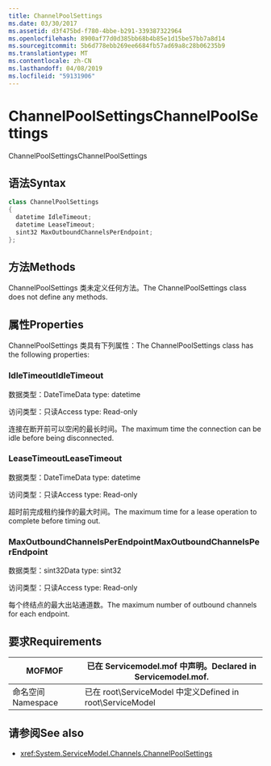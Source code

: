 ```yaml
---
title: ChannelPoolSettings
ms.date: 03/30/2017
ms.assetid: d3f475bd-f780-4bbe-b291-339387322964
ms.openlocfilehash: 8900af77d0d385bb68b4b85e1d15be57bb7a8d14
ms.sourcegitcommit: 5b6d778ebb269ee6684fb57ad69a8c28b06235b9
ms.translationtype: MT
ms.contentlocale: zh-CN
ms.lasthandoff: 04/08/2019
ms.locfileid: "59131906"
---
```

# <a name="channelpoolsettings"></a><span data-ttu-id="cb65d-102">ChannelPoolSettings</span><span class="sxs-lookup"><span data-stu-id="cb65d-102">ChannelPoolSettings</span></span>
<span data-ttu-id="cb65d-103">ChannelPoolSettings</span><span class="sxs-lookup"><span data-stu-id="cb65d-103">ChannelPoolSettings</span></span>  
  
## <a name="syntax"></a><span data-ttu-id="cb65d-104">语法</span><span class="sxs-lookup"><span data-stu-id="cb65d-104">Syntax</span></span>  
  
```csharp
class ChannelPoolSettings  
{  
  datetime IdleTimeout;  
  datetime LeaseTimeout;  
  sint32 MaxOutboundChannelsPerEndpoint;  
};  
```  
  
## <a name="methods"></a><span data-ttu-id="cb65d-105">方法</span><span class="sxs-lookup"><span data-stu-id="cb65d-105">Methods</span></span>  
 <span data-ttu-id="cb65d-106">ChannelPoolSettings 类未定义任何方法。</span><span class="sxs-lookup"><span data-stu-id="cb65d-106">The ChannelPoolSettings class does not define any methods.</span></span>  
  
## <a name="properties"></a><span data-ttu-id="cb65d-107">属性</span><span class="sxs-lookup"><span data-stu-id="cb65d-107">Properties</span></span>  
 <span data-ttu-id="cb65d-108">ChannelPoolSettings 类具有下列属性：</span><span class="sxs-lookup"><span data-stu-id="cb65d-108">The ChannelPoolSettings class has the following properties:</span></span>  
  
### <a name="idletimeout"></a><span data-ttu-id="cb65d-109">IdleTimeout</span><span class="sxs-lookup"><span data-stu-id="cb65d-109">IdleTimeout</span></span>  
 <span data-ttu-id="cb65d-110">数据类型：DateTime</span><span class="sxs-lookup"><span data-stu-id="cb65d-110">Data type: datetime</span></span>  
  
 <span data-ttu-id="cb65d-111">访问类型：只读</span><span class="sxs-lookup"><span data-stu-id="cb65d-111">Access type: Read-only</span></span>  
  
 <span data-ttu-id="cb65d-112">连接在断开前可以空闲的最长时间。</span><span class="sxs-lookup"><span data-stu-id="cb65d-112">The maximum time the connection can be idle before being disconnected.</span></span>  
  
### <a name="leasetimeout"></a><span data-ttu-id="cb65d-113">LeaseTimeout</span><span class="sxs-lookup"><span data-stu-id="cb65d-113">LeaseTimeout</span></span>  
 <span data-ttu-id="cb65d-114">数据类型：DateTime</span><span class="sxs-lookup"><span data-stu-id="cb65d-114">Data type: datetime</span></span>  
  
 <span data-ttu-id="cb65d-115">访问类型：只读</span><span class="sxs-lookup"><span data-stu-id="cb65d-115">Access type: Read-only</span></span>  
  
 <span data-ttu-id="cb65d-116">超时前完成租约操作的最大时间。</span><span class="sxs-lookup"><span data-stu-id="cb65d-116">The maximum time for a lease operation to complete before timing out.</span></span>  
  
### <a name="maxoutboundchannelsperendpoint"></a><span data-ttu-id="cb65d-117">MaxOutboundChannelsPerEndpoint</span><span class="sxs-lookup"><span data-stu-id="cb65d-117">MaxOutboundChannelsPerEndpoint</span></span>  
 <span data-ttu-id="cb65d-118">数据类型：sint32</span><span class="sxs-lookup"><span data-stu-id="cb65d-118">Data type: sint32</span></span>  
  
 <span data-ttu-id="cb65d-119">访问类型：只读</span><span class="sxs-lookup"><span data-stu-id="cb65d-119">Access type: Read-only</span></span>  
  
 <span data-ttu-id="cb65d-120">每个终结点的最大出站通道数。</span><span class="sxs-lookup"><span data-stu-id="cb65d-120">The maximum number of outbound channels for each endpoint.</span></span>  
  
## <a name="requirements"></a><span data-ttu-id="cb65d-121">要求</span><span class="sxs-lookup"><span data-stu-id="cb65d-121">Requirements</span></span>  
  
|<span data-ttu-id="cb65d-122">MOF</span><span class="sxs-lookup"><span data-stu-id="cb65d-122">MOF</span></span>|<span data-ttu-id="cb65d-123">已在 Servicemodel.mof 中声明。</span><span class="sxs-lookup"><span data-stu-id="cb65d-123">Declared in Servicemodel.mof.</span></span>|  
|---------|-----------------------------------|  
|<span data-ttu-id="cb65d-124">命名空间</span><span class="sxs-lookup"><span data-stu-id="cb65d-124">Namespace</span></span>|<span data-ttu-id="cb65d-125">已在 root\ServiceModel 中定义</span><span class="sxs-lookup"><span data-stu-id="cb65d-125">Defined in root\ServiceModel</span></span>|  
  
## <a name="see-also"></a><span data-ttu-id="cb65d-126">请参阅</span><span class="sxs-lookup"><span data-stu-id="cb65d-126">See also</span></span>

- <xref:System.ServiceModel.Channels.ChannelPoolSettings>
